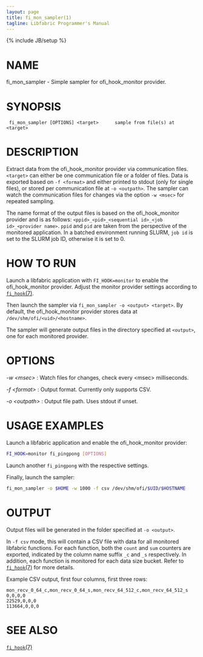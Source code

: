 ```yaml
---
layout: page
title: fi_mon_sampler(1)
tagline: Libfabric Programmer's Manual
---
```

{% include JB/setup %}


# NAME

fi_mon_sampler  \- Simple sampler for ofi_hook_monitor provider.


# SYNOPSIS
```
 fi_mon_sampler [OPTIONS] <target>		sample from file(s) at <target>
```

# DESCRIPTION

Extract data from the ofi_hook_monitor provider via communication files. `<target>` can either be
one communication file or a folder of files. Data is exported based on `-f <format>` and either printed
to stdout (only for single files), or stored per communication file at `-o <outpath>`.
The sampler can watch the communication files for changes via the option `-w <msec>` 
for repeated sampling.

The name format of the output files is based on the ofi_hook_monitor provider and is as follows:
`<ppid>_<pid>_<sequential id>_<job id>_<provider name>`.
`ppid` and `pid` are taken from the perspective of the monitored application.
In a batched environment running SLURM, `job id` is set to the SLURM job ID, otherwise it is set to 0.


# HOW TO RUN

Launch a libfabric application with `FI_HOOK=monitor` to enable the ofi_hook_monitor provider. 
Adjust the monitor provider settings according to [`fi_hook`(7)](fi_hook.7.html).

Then launch the sampler via `fi_mon_sampler -o <output> <target>`. 
By default, the ofi_hook_monitor provider stores data at `/dev/shm/ofi/<uid>/<hostname>`.

The sampler will generate output files in the directory specified at `<output>`, one for each monitored provider.

# OPTIONS

*-w \<msec\>*
: Watch files for changes, check every \<msec\> milliseconds.

*-f \<format\>*
: Output format. Currently only supports CSV.

*-o \<outpath\>*
: Output file path. Uses stdout if unset.


# USAGE EXAMPLES

Launch a libfabric application and enable the ofi_hook_monitor provider:
```bash
FI_HOOK=monitor fi_pingpong [OPTIONS]
```
Launch another `fi_pingpong` with the respective settings.

Finally, launch the sampler:
```bash
fi_mon_sampler -o $HOME -w 1000 -f csv /dev/shm/ofi/$UID/$HOSTNAME
```


# OUTPUT

Output files will be generated in the folder specified at `-o <output>`.

In `-f csv` mode, this will contain a CSV file with data for all monitored libfabric functions.
For each function, both the `count` and `sum` counters are exported, 
indicated by the column name suffix `_c` and `_s` respectively.
In addition, each function is monitored for each data size bucket.
Refer to [`fi_hook`(7)](fi_hook.7.html) for more details.

Example CSV output, first four columns, first three rows:

```csv
mon_recv_0_64_c,mon_recv_0_64_s,mon_recv_64_512_c,mon_recv_64_512_s
0,0,0,0
22529,0,0,0
113664,0,0,0
```

# SEE ALSO

[`fi_hook`(7)](fi_hook.7.html)
